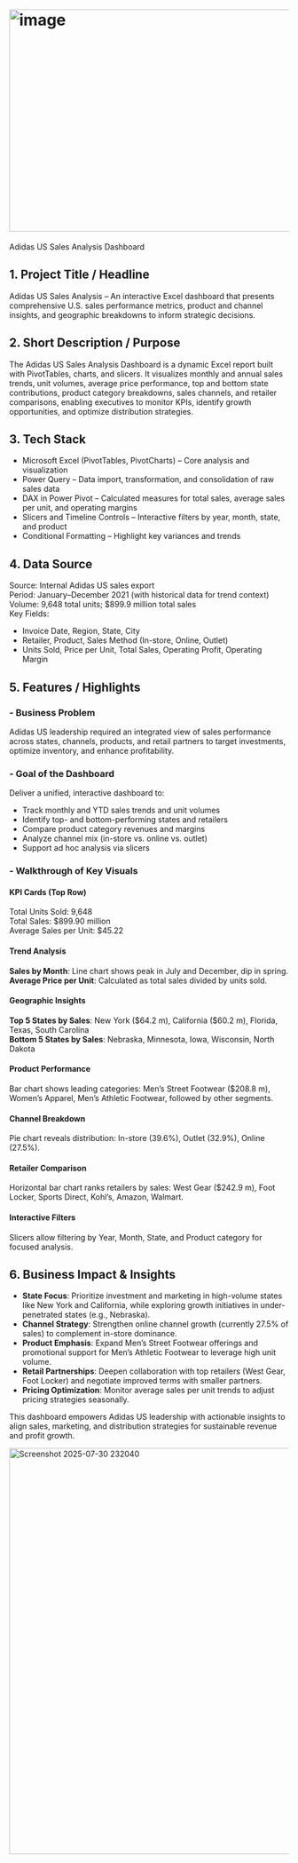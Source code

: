 # <img width="560" height="400" alt="image" src="https://github.com/user-attachments/assets/9ad5130e-9397-4c4b-b2f5-b19090fe5ee9" />
Adidas US Sales Analysis Dashboard

## 1. Project Title / Headline  
Adidas US Sales Analysis – An interactive Excel dashboard that presents comprehensive U.S. sales performance metrics, product and channel insights, and geographic breakdowns to inform strategic decisions.

## 2. Short Description / Purpose  
The Adidas US Sales Analysis Dashboard is a dynamic Excel report built with PivotTables, charts, and slicers. It visualizes monthly and annual sales trends, unit volumes, average price performance, top and bottom state contributions, product category breakdowns, sales channels, and retailer comparisons, enabling executives to monitor KPIs, identify growth opportunities, and optimize distribution strategies.

## 3. Tech Stack  
-  Microsoft Excel (PivotTables, PivotCharts) – Core analysis and visualization  
-  Power Query – Data import, transformation, and consolidation of raw sales data  
-  DAX in Power Pivot – Calculated measures for total sales, average sales per unit, and operating margins  
-  Slicers and Timeline Controls – Interactive filters by year, month, state, and product  
-  Conditional Formatting – Highlight key variances and trends  

## 4. Data Source  
Source: Internal Adidas US sales export  
Period: January–December 2021 (with historical data for trend context)  
Volume: 9,648 total units; \$899.9 million total sales  
Key Fields:  
- Invoice Date, Region, State, City  
- Retailer, Product, Sales Method (In-store, Online, Outlet)  
- Units Sold, Price per Unit, Total Sales, Operating Profit, Operating Margin  

## 5. Features / Highlights  

### -  Business Problem  
Adidas US leadership required an integrated view of sales performance across states, channels, products, and retail partners to target investments, optimize inventory, and enhance profitability.

### -  Goal of the Dashboard  
Deliver a unified, interactive dashboard to:  
- Track monthly and YTD sales trends and unit volumes  
- Identify top- and bottom-performing states and retailers  
- Compare product category revenues and margins  
- Analyze channel mix (in-store vs. online vs. outlet)  
- Support ad hoc analysis via slicers  

### -  Walkthrough of Key Visuals  
#### KPI Cards (Top Row)  
Total Units Sold: 9,648  
Total Sales: \$899.90 million  
Average Sales per Unit: \$45.22  

#### Trend Analysis  
**Sales by Month**: Line chart shows peak in July and December, dip in spring.  
**Average Price per Unit**: Calculated as total sales divided by units sold.  

#### Geographic Insights  
**Top 5 States by Sales**: New York (\$64.2 m), California (\$60.2 m), Florida, Texas, South Carolina  
**Bottom 5 States by Sales**: Nebraska, Minnesota, Iowa, Wisconsin, North Dakota  

#### Product Performance  
Bar chart shows leading categories: Men’s Street Footwear (\$208.8 m), Women’s Apparel, Men’s Athletic Footwear, followed by other segments.  

#### Channel Breakdown  
Pie chart reveals distribution: In-store (39.6%), Outlet (32.9%), Online (27.5%).  

#### Retailer Comparison  
Horizontal bar chart ranks retailers by sales: West Gear (\$242.9 m), Foot Locker, Sports Direct, Kohl’s, Amazon, Walmart.  

#### Interactive Filters  
Slicers allow filtering by Year, Month, State, and Product category for focused analysis.

## 6. Business Impact & Insights  
- **State Focus**: Prioritize investment and marketing in high-volume states like New York and California, while exploring growth initiatives in under-penetrated states (e.g., Nebraska).  
- **Channel Strategy**: Strengthen online channel growth (currently 27.5% of sales) to complement in-store dominance.  
- **Product Emphasis**: Expand Men’s Street Footwear offerings and promotional support for Men’s Athletic Footwear to leverage high unit volume.  
- **Retail Partnerships**: Deepen collaboration with top retailers (West Gear, Foot Locker) and negotiate improved terms with smaller partners.  
- **Pricing Optimization**: Monitor average sales per unit trends to adjust pricing strategies seasonally.  

This dashboard empowers Adidas US leadership with actionable insights to align sales, marketing, and distribution strategies for sustainable revenue and profit growth.

<img width="1900" height="732" alt="Screenshot 2025-07-30 232040" src="https://github.com/user-attachments/assets/322400bb-3260-40e3-9b0b-113f33c1ea5c" />

